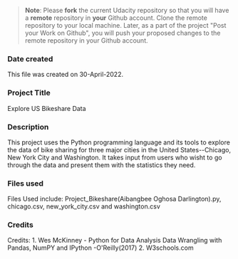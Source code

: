>**Note**: Please **fork** the current Udacity repository so that you will have a **remote** repository in **your** Github account. Clone the remote repository to your local machine. Later, as a part of the project "Post your Work on Github", you will push your proposed changes to the remote repository in your Github account.

### Date created
This file was created on 30-April-2022.

### Project Title
Explore US Bikeshare Data

### Description
This project uses the Python programming language and its tools to explore the data of bike sharing for three major cities in the United States--Chicago, New York City and Washington. It takes input from users who wisht to go through the data and present them with the statistics they need.

### Files used
Files Used include: Project_Bikeshare(Aibangbee Oghosa Darlington).py, chicago.csv, new_york_city.csv and washington.csv

### Credits
Credits: 1. Wes McKinney - Python for Data Analysis Data Wrangling with Pandas, NumPY and IPython -O'Reilly(2017) 2. W3schools.com
